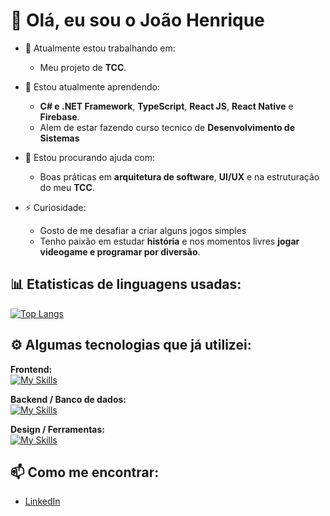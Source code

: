 # 👋 Olá, eu sou o João Henrique

- 🔭 Atualmente estou trabalhando em:

  - Meu projeto de **TCC**.  

- 🌱 Estou atualmente aprendendo:

  - **C# e .NET Framework**, **TypeScript**, **React JS**, **React Native** e **Firebase**.
  - Alem de estar fazendo curso tecnico de **Desenvolvimento de Sistemas**

- 🤔 Estou procurando ajuda com:

  - Boas práticas em **arquitetura de software**, **UI/UX** e na estruturação do meu **TCC**. 

- ⚡ Curiosidade:

  - Gosto de me desafiar a criar alguns jogos simples
  - Tenho paixão em estudar **história** e nos momentos livres **jogar videogame e programar por diversão**.

## 📊 Etatisticas de linguagens usadas:
[![Top Langs](https://github-readme-stats.vercel.app/api/top-langs/?username=JoaoHenriqueHSR&layout=pie)](https://github.com/JoaoHenriqueHSR/github-readme-stats)


## ⚙️ Algumas tecnologias que já utilizei:
**Frontend:**  
[![My Skills](https://skillicons.dev/icons?i=html,css,js,ts,react,angular,bootstrap,tailwind)](https://skillicons.dev)  

**Backend / Banco de dados:**  
[![My Skills](https://skillicons.dev/icons?i=cs,nodejs,firebase)](https://skillicons.dev)  

**Design / Ferramentas:**  
[![My Skills](https://skillicons.dev/icons?i=figma)](https://skillicons.dev)

## 📫 Como me encontrar:
- [LinkedIn](https://www.linkedin.com/in/joao-henrique-b284b9284/)
